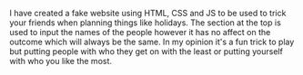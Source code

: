 I have created a fake website using HTML, CSS and JS to be used to trick your friends when planning things like holidays. The section at the top is used to input the names of the people however it has no affect on the outcome which will always be the same. In my opinion it's a fun trick to play but putting people with who they get on with the least or putting yourself with who you like the most.
